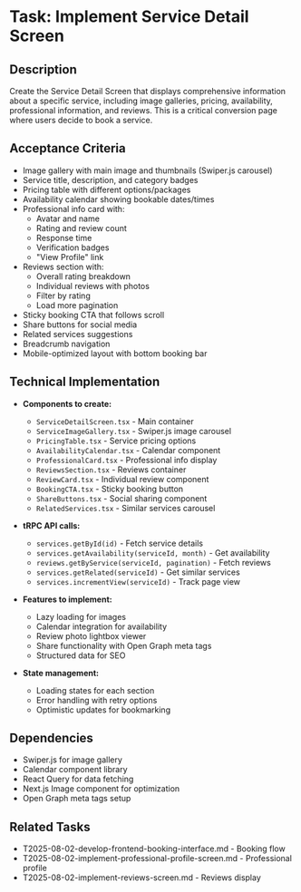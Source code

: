 # Task: Implement Service Detail Screen

## Description
Create the Service Detail Screen that displays comprehensive information about a specific service, including image galleries, pricing, availability, professional information, and reviews. This is a critical conversion page where users decide to book a service.

## Acceptance Criteria
* Image gallery with main image and thumbnails (Swiper.js carousel)
* Service title, description, and category badges
* Pricing table with different options/packages
* Availability calendar showing bookable dates/times
* Professional info card with:
  - Avatar and name
  - Rating and review count
  - Response time
  - Verification badges
  - "View Profile" link
* Reviews section with:
  - Overall rating breakdown
  - Individual reviews with photos
  - Filter by rating
  - Load more pagination
* Sticky booking CTA that follows scroll
* Share buttons for social media
* Related services suggestions
* Breadcrumb navigation
* Mobile-optimized layout with bottom booking bar

## Technical Implementation
* **Components to create:**
  - `ServiceDetailScreen.tsx` - Main container
  - `ServiceImageGallery.tsx` - Swiper.js image carousel
  - `PricingTable.tsx` - Service pricing options
  - `AvailabilityCalendar.tsx` - Calendar component
  - `ProfessionalCard.tsx` - Professional info display
  - `ReviewsSection.tsx` - Reviews container
  - `ReviewCard.tsx` - Individual review component
  - `BookingCTA.tsx` - Sticky booking button
  - `ShareButtons.tsx` - Social sharing component
  - `RelatedServices.tsx` - Similar services carousel

* **tRPC API calls:**
  - `services.getById(id)` - Fetch service details
  - `services.getAvailability(serviceId, month)` - Get availability
  - `reviews.getByService(serviceId, pagination)` - Fetch reviews
  - `services.getRelated(serviceId)` - Get similar services
  - `services.incrementView(serviceId)` - Track page view

* **Features to implement:**
  - Lazy loading for images
  - Calendar integration for availability
  - Review photo lightbox viewer
  - Share functionality with Open Graph meta tags
  - Structured data for SEO

* **State management:**
  - Loading states for each section
  - Error handling with retry options
  - Optimistic updates for bookmarking

## Dependencies
* Swiper.js for image gallery
* Calendar component library
* React Query for data fetching
* Next.js Image component for optimization
* Open Graph meta tags setup

## Related Tasks
* T2025-08-02-develop-frontend-booking-interface.md - Booking flow
* T2025-08-02-implement-professional-profile-screen.md - Professional profile
* T2025-08-02-implement-reviews-screen.md - Reviews display